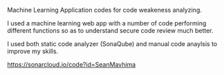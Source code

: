 Machine Learning Application codes for code weakeness analyzing.

I used a machine learning web app with a number of code performing different functions so as to understand secure code review much better.

I used both static code analyzer (SonaQube) and manual code anaylsis to improve my skills.

https://sonarcloud.io/code?id=SeanMavhima

